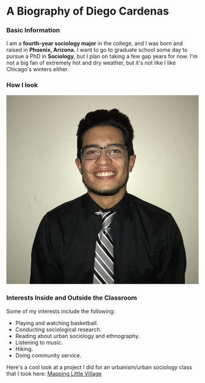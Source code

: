 # A Biography of Diego Cardenas

### Basic Information
I am a **fourth-year sociology major** in the college, and I was born and raised in **Phoenix, Arizona.** I want to go to graduate school some day to pursue a PhD in **Sociology**, but I plan on taking a few gap years for now. I'm not a big fan of extremely hot and dry weather, but it's not like I like Chicago's winters either.

### How I look

![picture of me](Diego.png)

### Interests Inside and Outside the Classroom

Some of my interests include the following:

* Playing and watching basketball.
* Conducting sociological research.
* Reading about urban sociology and ethnography.
* Listening to music.
* Hiking.
* Doing community service.

Here's a cool look at a project I did for an urbanism/urban sociology class that I took here: [Mapping Little Village](https://hoodmapping.org/little-village/)



